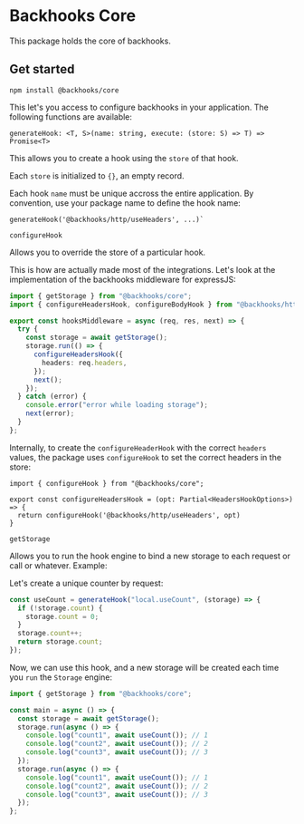 # Backhooks Core

This package holds the core of backhooks.

## Get started

```
npm install @backhooks/core
```

This let's you access to configure backhooks in your application. The following functions are available:

`generateHook: <T, S>(name: string, execute: (store: S) => T) => Promise<T>`

This allows you to create a hook using the `store` of that hook.

Each `store` is initialized to `{}`, an empty record.

Each hook `name` must be unique accross the entire application. By convention, use your package name to define the hook name:

```
generateHook('@backhooks/http/useHeaders', ...)`
```

`configureHook`

Allows you to override the store of a particular hook.

This is how are actually made most of the integrations. Let's look at the implementation of the backhooks middleware for expressJS:

```ts
import { getStorage } from "@backhooks/core";
import { configureHeadersHook, configureBodyHook } from "@backhooks/http";

export const hooksMiddleware = async (req, res, next) => {
  try {
    const storage = await getStorage();
    storage.run(() => {
      configureHeadersHook({
        headers: req.headers,
      });
      next();
    });
  } catch (error) {
    console.error("error while loading storage");
    next(error);
  }
};
```

Internally, to create the `configureHeaderHook` with the correct `headers` values, the package uses `configureHook` to set the correct headers in the store:

```
import { configureHook } from "@backhooks/core";

export const configureHeadersHook = (opt: Partial<HeadersHookOptions>) => {
  return configureHook('@backhooks/http/useHeaders', opt)
}
```

`getStorage`

Allows you to run the hook engine to bind a new storage to each request or call or whatever. Example:

Let's create a unique counter by request:

```ts
const useCount = generateHook("local.useCount", (storage) => {
  if (!storage.count) {
    storage.count = 0;
  }
  storage.count++;
  return storage.count;
});
```

Now, we can use this hook, and a new storage will be created each time you `run` the `Storage` engine:

```ts
import { getStorage } from "@backhooks/core";

const main = async () => {
  const storage = await getStorage();
  storage.run(async () => {
    console.log("count1", await useCount()); // 1
    console.log("count2", await useCount()); // 2
    console.log("count3", await useCount()); // 3
  });
  storage.run(async () => {
    console.log("count1", await useCount()); // 1
    console.log("count2", await useCount()); // 2
    console.log("count3", await useCount()); // 3
  });
};
```
